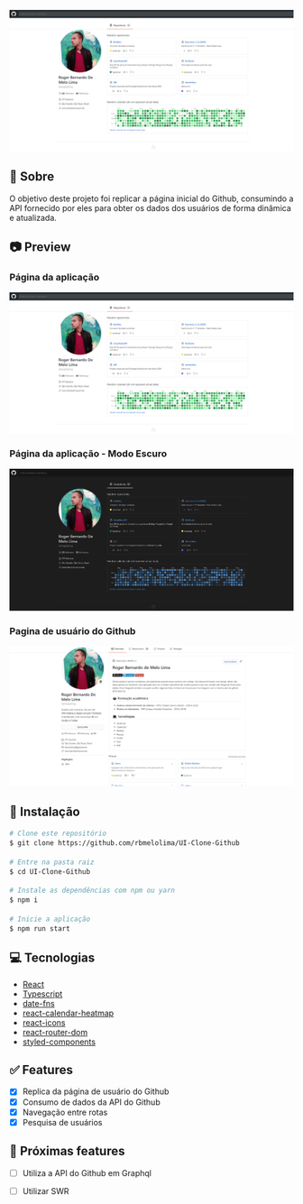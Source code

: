 ![Página inicial da aplicação](./docs/page.png)

## :page_facing_up: Sobre
O objetivo deste projeto foi replicar a página inicial do Github, consumindo a API fornecido por eles para obter os dados dos usuários de forma dinâmica e atualizada.

## :camera: Preview

### Página da aplicação
![Página inicial da aplicação](./docs/page.png)

### Página da aplicação - Modo Escuro
![Página inicial da aplicação](./docs/page-dark.png)

### Pagina de usuário do Github
![Página inicial da aplicação](./docs/github.png)

## :hammer: Instalação
```bash
# Clone este repositório
$ git clone https://github.com/rbmelolima/UI-Clone-Github

# Entre na pasta raiz
$ cd UI-Clone-Github

# Instale as dependências com npm ou yarn
$ npm i

# Inicie a aplicação
$ npm run start
```

## :computer: Tecnologias
- [React](https://pt-br.reactjs.org/)
- [Typescript](https://pt-br.reactjs.org/)
- [date-fns](https://date-fns.org/)
- [react-calendar-heatmap](https://www.npmjs.com/package/react-calendar-heatmap)
- [react-icons](https://react-icons.github.io/react-icons/)
- [react-router-dom](https://reactrouter.com/web/guides/quick-start)
- [styled-components](https://styled-components.com/)


## :white_check_mark: Features
- [x] Replica da página de usuário do Github
- [x] Consumo de dados da API do Github
- [x] Navegação entre rotas
- [x] Pesquisa de usuários

## :construction: Próximas features
- [ ] Utiliza a API do Github em Graphql
- [ ] Utilizar SWR
 
